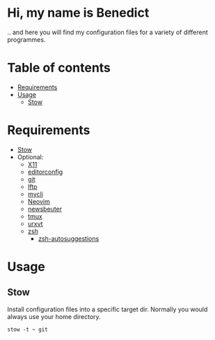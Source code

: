 # Hi, my name is Benedict

.. and here you will find my configuration files for a variety of different programmes.

# Table of contents

- [Requirements](#requirements)
- [Usage](#usage)
  - [Stow](#stow)

# Requirements

- [Stow](https://www.gnu.org/software/stow/)
- Optional:
  - [X11](https://en.wikipedia.org/wiki/X_Window_System)
  - [editorconfig](http://editorconfig.org/)
  - [git](https://git-scm.com/)
  - [lftp](https://lftp.yar.ru/)
  - [mycli](https://www.mycli.net/)
  - [Neovim](https://neovim.io/)
  - [newsbeuter](http://newsbeuter.org/)
  - [tmux](https://github.com/tmux/tmux/wiki)
  - [urxvt](http://software.schmorp.de/pkg/rxvt-unicode.html)
  - [zsh](http://www.zsh.org/)
    - [zsh-autosuggestions](https://github.com/zsh-users/zsh-autosuggestions)

# Usage

## Stow

Install configuration files into a specific target dir. Normally you would always use your
home directory.

```
stow -t ~ git
```
